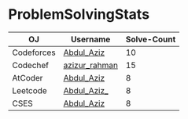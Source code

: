 # ProblemSolvingStats

| OJ         | Username                                     | Solve-Count |
|------------|----------------------------------------------|-------------|
| Codeforces | [Abdul_Aziz](https://codeforces.com/profile/Abdul_Aziz) | 10          |
| Codechef   | [azizur_rahman](https://www.codechef.com/users/azizur_rahman)         | 15          |
| AtCoder    | [Abdul_Aziz](https://atcoder.jp/users/Abdul_Aziz)       | 8           |
| Leetcode    | [Abdul_Aziz_](https://leetcode.com/u/Abdul_Aziz_/)       | 8           |
| CSES    | [Abdul_Aziz](https://cses.fi/user/50546)       | 8           |



